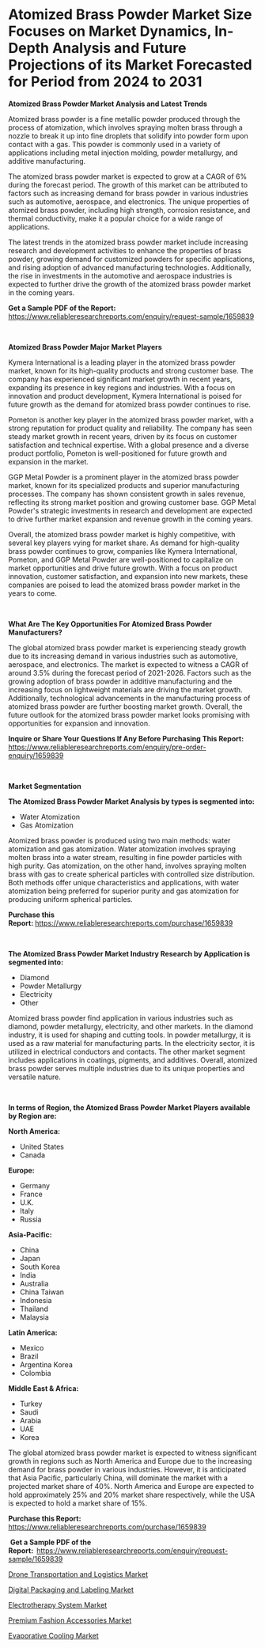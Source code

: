<p><h1>Atomized Brass Powder Market Size Focuses on Market Dynamics, In-Depth Analysis and Future Projections of its Market Forecasted for Period from 2024 to 2031</h1></p><p><strong>Atomized Brass Powder Market Analysis and Latest Trends</strong></p>
<p><p>Atomized brass powder is a fine metallic powder produced through the process of atomization, which involves spraying molten brass through a nozzle to break it up into fine droplets that solidify into powder form upon contact with a gas. This powder is commonly used in a variety of applications including metal injection molding, powder metallurgy, and additive manufacturing.</p><p>The atomized brass powder market is expected to grow at a CAGR of 6% during the forecast period. The growth of this market can be attributed to factors such as increasing demand for brass powder in various industries such as automotive, aerospace, and electronics. The unique properties of atomized brass powder, including high strength, corrosion resistance, and thermal conductivity, make it a popular choice for a wide range of applications.</p><p>The latest trends in the atomized brass powder market include increasing research and development activities to enhance the properties of brass powder, growing demand for customized powders for specific applications, and rising adoption of advanced manufacturing technologies. Additionally, the rise in investments in the automotive and aerospace industries is expected to further drive the growth of the atomized brass powder market in the coming years.</p></p>
<p><strong>Get a Sample PDF of the Report:&nbsp;</strong> <a href="https://www.reliableresearchreports.com/enquiry/request-sample/1659839">https://www.reliableresearchreports.com/enquiry/request-sample/1659839</a></p>
<p>&nbsp;</p>
<p><strong>Atomized Brass Powder Major Market Players</strong></p>
<p><p>Kymera International is a leading player in the atomized brass powder market, known for its high-quality products and strong customer base. The company has experienced significant market growth in recent years, expanding its presence in key regions and industries. With a focus on innovation and product development, Kymera International is poised for future growth as the demand for atomized brass powder continues to rise.</p><p>Pometon is another key player in the atomized brass powder market, with a strong reputation for product quality and reliability. The company has seen steady market growth in recent years, driven by its focus on customer satisfaction and technical expertise. With a global presence and a diverse product portfolio, Pometon is well-positioned for future growth and expansion in the market.</p><p>GGP Metal Powder is a prominent player in the atomized brass powder market, known for its specialized products and superior manufacturing processes. The company has shown consistent growth in sales revenue, reflecting its strong market position and growing customer base. GGP Metal Powder's strategic investments in research and development are expected to drive further market expansion and revenue growth in the coming years.</p><p>Overall, the atomized brass powder market is highly competitive, with several key players vying for market share. As demand for high-quality brass powder continues to grow, companies like Kymera International, Pometon, and GGP Metal Powder are well-positioned to capitalize on market opportunities and drive future growth. With a focus on product innovation, customer satisfaction, and expansion into new markets, these companies are poised to lead the atomized brass powder market in the years to come.</p></p>
<p>&nbsp;</p>
<p><strong>What Are The Key Opportunities For Atomized Brass Powder Manufacturers?</strong></p>
<p><p>The global atomized brass powder market is experiencing steady growth due to its increasing demand in various industries such as automotive, aerospace, and electronics. The market is expected to witness a CAGR of around 3.5% during the forecast period of 2021-2026. Factors such as the growing adoption of brass powder in additive manufacturing and the increasing focus on lightweight materials are driving the market growth. Additionally, technological advancements in the manufacturing process of atomized brass powder are further boosting market growth. Overall, the future outlook for the atomized brass powder market looks promising with opportunities for expansion and innovation.</p></p>
<p><strong>Inquire or Share Your Questions If Any Before Purchasing This Report:</strong> <a href="https://www.reliableresearchreports.com/enquiry/pre-order-enquiry/1659839">https://www.reliableresearchreports.com/enquiry/pre-order-enquiry/1659839</a></p>
<p>&nbsp;</p>
<p><strong>Market Segmentation</strong></p>
<p><strong>The Atomized Brass Powder Market Analysis by types is segmented into:</strong></p>
<p><ul><li>Water Atomization</li><li>Gas Atomization</li></ul></p>
<p><p>Atomized brass powder is produced using two main methods: water atomization and gas atomization. Water atomization involves spraying molten brass into a water stream, resulting in fine powder particles with high purity. Gas atomization, on the other hand, involves spraying molten brass with gas to create spherical particles with controlled size distribution. Both methods offer unique characteristics and applications, with water atomization being preferred for superior purity and gas atomization for producing uniform spherical particles.</p></p>
<p><strong>Purchase this Report:&nbsp;</strong><a href="https://www.reliableresearchreports.com/purchase/1659839">https://www.reliableresearchreports.com/purchase/1659839</a></p>
<p>&nbsp;</p>
<p><strong>The Atomized Brass Powder Market Industry Research by Application is segmented into:</strong></p>
<p><ul><li>Diamond</li><li>Powder Metallurgy</li><li>Electricity</li><li>Other</li></ul></p>
<p><p>Atomized brass powder find application in various industries such as diamond, powder metallurgy, electricity, and other markets. In the diamond industry, it is used for shaping and cutting tools. In powder metallurgy, it is used as a raw material for manufacturing parts. In the electricity sector, it is utilized in electrical conductors and contacts. The other market segment includes applications in coatings, pigments, and additives. Overall, atomized brass powder serves multiple industries due to its unique properties and versatile nature.</p></p>
<p>&nbsp;</p>
<p><strong>In terms of Region, the Atomized Brass Powder Market Players available by Region are:</strong></p>
<p>
    <p> <strong> North America: </strong>
        <ul>
            <li>United States</li>
            <li>Canada</li>
        </ul>
        </p> 
    <p> <strong> Europe: </strong>
        <ul>
            <li>Germany</li>
            <li>France</li>
            <li>U.K.</li>
            <li>Italy</li>
            <li>Russia</li>
        </ul>
        </p> 
    <p> <strong> Asia-Pacific: </strong>
        <ul>
            <li>China</li>
            <li>Japan</li>
            <li>South Korea</li>
            <li>India</li>
            <li>Australia</li>
            <li>China Taiwan</li>
            <li>Indonesia</li>
            <li>Thailand</li>
            <li>Malaysia</li>
        </ul>
        </p> 
    <p> <strong> Latin America: </strong>
        <ul>
            <li>Mexico</li>
            <li>Brazil</li>
            <li>Argentina Korea</li>
            <li>Colombia</li>
        </ul>
        </p> 
    <p> <strong> Middle East & Africa: </strong>
        <ul>
            <li>Turkey</li>
            <li>Saudi</li>
            <li>Arabia</li>
            <li>UAE</li>
            <li>Korea</li>
        </ul>
    </p>
    </p>
<p><p>The global atomized brass powder market is expected to witness significant growth in regions such as North America and Europe due to the increasing demand for brass powder in various industries. However, it is anticipated that Asia Pacific, particularly China, will dominate the market with a projected market share of 40%. North America and Europe are expected to hold approximately 25% and 20% market share respectively, while the USA is expected to hold a market share of 15%.</p></p>
<p><strong>Purchase this Report: </strong><a href="https://www.reliableresearchreports.com/purchase/1659839">https://www.reliableresearchreports.com/purchase/1659839</a></p>
<p>&nbsp;<strong>Get a Sample PDF of the Report:&nbsp;&nbsp;</strong><a href="https://www.reliableresearchreports.com/enquiry/request-sample/1659839">https://www.reliableresearchreports.com/enquiry/request-sample/1659839</a></p>
<p><strong></strong></p>
<p><p><a href="https://medium.com/@amosmonahan243/drone-transportation-and-logistics-market-exploring-market-share-market-trends-and-future-growth-9a5898810491">Drone Transportation and Logistics Market</a></p><p><a href="https://medium.com/@amosmonahan243/decoding-digital-packaging-and-labeling-market-metrics-market-share-trends-and-growth-patterns-574294a3c967">Digital Packaging and Labeling Market</a></p><p><a href="https://medium.com/@amosmonahan243/electrotherapy-system-market-exploring-market-share-market-trends-and-future-growth-485857a0f90e">Electrotherapy System Market</a></p><p><a href="https://medium.com/@amosmonahan243/premium-fashion-accessories-market-insights-into-market-cagr-market-trends-and-growth-strategies-e9f7c3ec5276">Premium Fashion Accessories Market</a></p><p><a href="https://medium.com/@amosmonahan243/evaporative-cooling-market-size-cagr-trends-2024-2030-68124bc8351d">Evaporative Cooling Market</a></p></p>